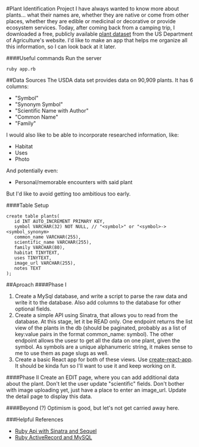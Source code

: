 #Plant Identification Project
I have always wanted to know more about plants... what their names are, whether they are native or come from other places, whether they are edible or medicinal or decorative or provide ecosystem services. Today, after coming back from a camping trip, I downloaded a free, publicly available [plant dataset]('https://www.plants.usda.gov/java/downloadData?fileName=plantlst.txt&static=true') from the US Department of Agriculture's website. I'd like to make an app that helps me organize all this information, so I can look back at it later.

####Useful commands
Run the server
```
ruby app.rb
```

##Data Sources
The USDA data set provides data on 90,909 plants. It has 6 columns: 
* "Symbol"
* "Synonym Symbol"
* "Scientific Name with Author"
* "Common Name"
* "Family"

I would also like to be able to incorporate researched information, like:
* Habitat
* Uses
* Photo

And potentially even:
* Personal/memorable encounters with said plant

But I'd like to avoid getting too ambitious too early.

####Table Setup
```
create table plants(
   id INT AUTO_INCREMENT PRIMARY KEY,
   symbol VARCHAR(32) NOT NULL, // "<symbol>" or "<symbol>-><symbol_synonym>
   common_name VARCHAR(255),
   scientific_name VARCHAR(255),
   family VARCHAR(80),
   habitat TINYTEXT,
   uses TINYTEXT,
   image_url VARCHAR(255),
   notes TEXT
);
```

##Aproach
####Phase I
1. Create a MySql database, and write a script to parse the raw data and write it to the database. Also add columns to the database for other optional fields.
2. Create a simple API using Sinatra, that allows you to read from the database. At this stage, let it be READ only. One endpoint returns the list view of the plants in the db (should be paginated, probably as a list of key:value pairs in the format common_name: symbol). The other endpoint allows the usesr to get all the data on one plant, given the symbol. As symbols are a unique alphanumeric string, it makes sense to me to use them as page slugs as well.
3. Create a basic React app for both of these views. Use [create-react-app]('https://github.com/facebook/create-react-app'). It should be kinda fun so I'll want to use it and keep working on it.


####Phase II
Create an EDIT page, where you can add additional data about the plant. Don't let the user update "scientific" fields. Don't bother with image uploading yet, just have a place to enter an image_url. Update the detail page to display this data.

####Beyond (?)
Optimism is good, but let's not get carried away here.

###Helpful References
* [Ruby Api with Sinatra and Sequel](https://www.toptal.com/ruby/api-with-sinatra-and-sequel-ruby-tutorial)
* [Ruby ActiveRecord and MySQL](http://rubylearning.com/satishtalim/ruby_activerecord_and_mysql.html)

